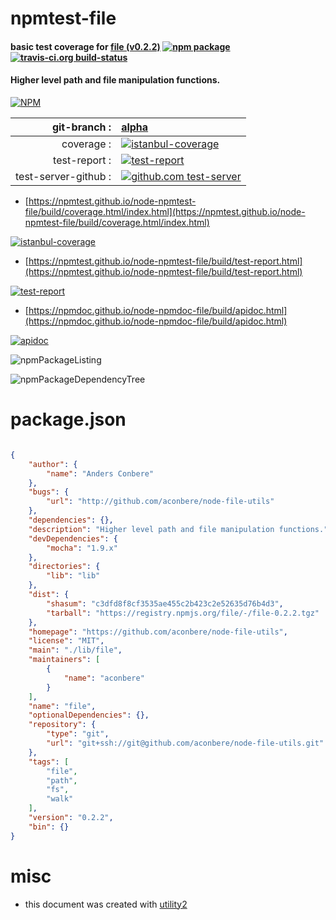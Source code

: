 # npmtest-file

#### basic test coverage for  [file (v0.2.2)](https://github.com/aconbere/node-file-utils)  [![npm package](https://img.shields.io/npm/v/npmtest-file.svg?style=flat-square)](https://www.npmjs.org/package/npmtest-file) [![travis-ci.org build-status](https://api.travis-ci.org/npmtest/node-npmtest-file.svg)](https://travis-ci.org/npmtest/node-npmtest-file)

#### Higher level path and file manipulation functions.

[![NPM](https://nodei.co/npm/file.png?downloads=true&downloadRank=true&stars=true)](https://www.npmjs.com/package/file)

| git-branch : | [alpha](https://github.com/npmtest/node-npmtest-file/tree/alpha)|
|--:|:--|
| coverage : | [![istanbul-coverage](https://npmtest.github.io/node-npmtest-file/build/coverage.badge.svg)](https://npmtest.github.io/node-npmtest-file/build/coverage.html/index.html)|
| test-report : | [![test-report](https://npmtest.github.io/node-npmtest-file/build/test-report.badge.svg)](https://npmtest.github.io/node-npmtest-file/build/test-report.html)|
| test-server-github : | [![github.com test-server](https://npmtest.github.io/node-npmtest-file/GitHub-Mark-32px.png)](https://npmtest.github.io/node-npmtest-file/build/app/index.html) | | build-artifacts : | [![build-artifacts](https://npmtest.github.io/node-npmtest-file/glyphicons_144_folder_open.png)](https://github.com/npmtest/node-npmtest-file/tree/gh-pages/build)|

- [https://npmtest.github.io/node-npmtest-file/build/coverage.html/index.html](https://npmtest.github.io/node-npmtest-file/build/coverage.html/index.html)

[![istanbul-coverage](https://npmtest.github.io/node-npmtest-file/build/screenCapture.buildCi.browser.%252Ftmp%252Fbuild%252Fcoverage.lib.html.png)](https://npmtest.github.io/node-npmtest-file/build/coverage.html/index.html)

- [https://npmtest.github.io/node-npmtest-file/build/test-report.html](https://npmtest.github.io/node-npmtest-file/build/test-report.html)

[![test-report](https://npmtest.github.io/node-npmtest-file/build/screenCapture.buildCi.browser.%252Ftmp%252Fbuild%252Ftest-report.html.png)](https://npmtest.github.io/node-npmtest-file/build/test-report.html)

- [https://npmdoc.github.io/node-npmdoc-file/build/apidoc.html](https://npmdoc.github.io/node-npmdoc-file/build/apidoc.html)

[![apidoc](https://npmdoc.github.io/node-npmdoc-file/build/screenCapture.buildCi.browser.%252Ftmp%252Fbuild%252Fapidoc.html.png)](https://npmdoc.github.io/node-npmdoc-file/build/apidoc.html)

![npmPackageListing](https://npmtest.github.io/node-npmtest-file/build/screenCapture.npmPackageListing.svg)

![npmPackageDependencyTree](https://npmtest.github.io/node-npmtest-file/build/screenCapture.npmPackageDependencyTree.svg)



# package.json

```json

{
    "author": {
        "name": "Anders Conbere"
    },
    "bugs": {
        "url": "http://github.com/aconbere/node-file-utils"
    },
    "dependencies": {},
    "description": "Higher level path and file manipulation functions.",
    "devDependencies": {
        "mocha": "1.9.x"
    },
    "directories": {
        "lib": "lib"
    },
    "dist": {
        "shasum": "c3dfd8f8cf3535ae455c2b423c2e52635d76b4d3",
        "tarball": "https://registry.npmjs.org/file/-/file-0.2.2.tgz"
    },
    "homepage": "https://github.com/aconbere/node-file-utils",
    "license": "MIT",
    "main": "./lib/file",
    "maintainers": [
        {
            "name": "aconbere"
        }
    ],
    "name": "file",
    "optionalDependencies": {},
    "repository": {
        "type": "git",
        "url": "git+ssh://git@github.com/aconbere/node-file-utils.git"
    },
    "tags": [
        "file",
        "path",
        "fs",
        "walk"
    ],
    "version": "0.2.2",
    "bin": {}
}
```



# misc
- this document was created with [utility2](https://github.com/kaizhu256/node-utility2)
